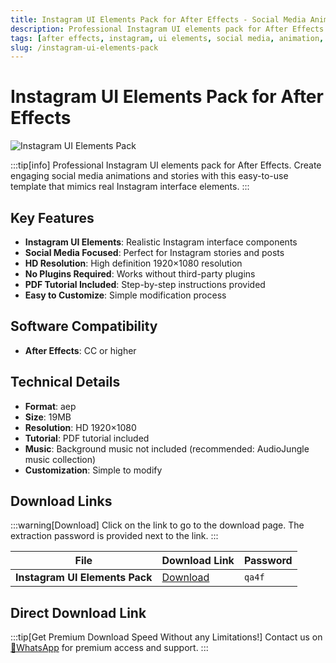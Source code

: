 ```yaml
---
title: Instagram UI Elements Pack for After Effects - Social Media Animation
description: Professional Instagram UI elements pack for After Effects. Create engaging social media animations with this easy-to-use template.
tags: [after effects, instagram, ui elements, social media, animation, ae template, video editing, instagram stories]
slug: /instagram-ui-elements-pack
---
```


# Instagram UI Elements Pack for After Effects

![Instagram UI Elements Pack](https://www.gfxcamp.com/wp-content/uploads/2025/09/Instagram-UI-Elements-Pack-59577248.jpg)

:::tip[info]
Professional Instagram UI elements pack for After Effects. Create engaging social media animations and stories with this easy-to-use template that mimics real Instagram interface elements.
:::

## Key Features

- **Instagram UI Elements**: Realistic Instagram interface components
- **Social Media Focused**: Perfect for Instagram stories and posts
- **HD Resolution**: High definition 1920×1080 resolution
- **No Plugins Required**: Works without third-party plugins
- **PDF Tutorial Included**: Step-by-step instructions provided
- **Easy to Customize**: Simple modification process

## Software Compatibility

- **After Effects**: CC or higher

## Technical Details

- **Format**: aep
- **Size**: 19MB
- **Resolution**: HD 1920×1080
- **Tutorial**: PDF tutorial included
- **Music**: Background music not included (recommended: AudioJungle music collection)
- **Customization**: Simple to modify

## Download Links

:::warning[Download]
Click on the link to go to the download page. The extraction password is provided next to the link.
:::

| File                       | Download Link                                                              | Password |
| -------------------------- | -------------------------------------------------------------------------- | -------- |
| **Instagram UI Elements Pack**  | [Download](https://pan.baidu.com/s/1NGxatWaeEXe7ugW9-xiMqg?pwd=qa4f)        | `qa4f`   |
## Direct Download Link
:::tip[Get Premium Download Speed Without any Limitations!]
Contact us on [💬WhatsApp](https://wa.me/+8613237610083) for premium  access and support.
:::